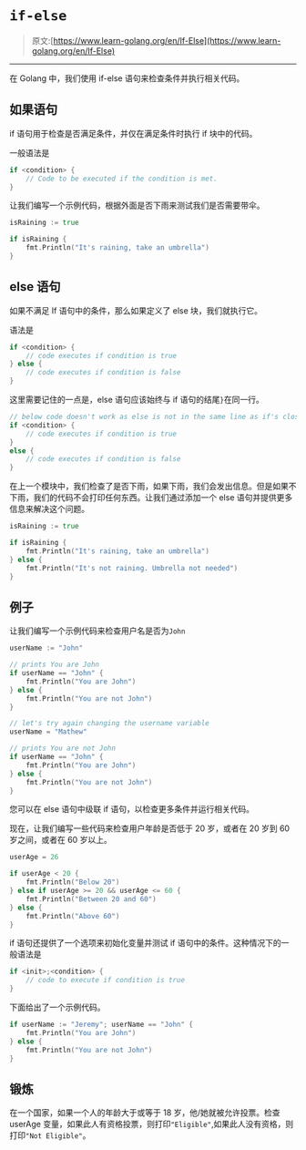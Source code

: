 # `if-else`

> 原文:[https://www.learn-golang.org/en/If-Else](https://www.learn-golang.org/en/If-Else)

* * *

在 Golang 中，我们使用 if-else 语句来检查条件并执行相关代码。

## 如果语句

if 语句用于检查是否满足条件，并仅在满足条件时执行 if 块中的代码。

一般语法是

```go
if <condition> {
    // Code to be executed if the condition is met.
} 
```

让我们编写一个示例代码，根据外面是否下雨来测试我们是否需要带伞。

```go
isRaining := true

if isRaining {
    fmt.Println("It's raining, take an umbrella")
} 
```

## else 语句

如果不满足 If 语句中的条件，那么如果定义了 else 块，我们就执行它。

语法是

```go
if <condition> {
    // code executes if condition is true
} else {
    // code executes if condition is false
} 
```

这里需要记住的一点是，else 语句应该始终与 if 语句的结尾`}`在同一行。

```go
// below code doesn't work as else is not in the same line as if's closing }
if <condition> {
    // code executes if condition is true
} 
else {
    // code executes if condition is false
} 
```

在上一个模块中，我们检查了是否下雨，如果下雨，我们会发出信息。但是如果不下雨，我们的代码不会打印任何东西。让我们通过添加一个 else 语句并提供更多信息来解决这个问题。

```go
isRaining := true

if isRaining {
    fmt.Println("It's raining, take an umbrella")
} else {
    fmt.Println("It's not raining. Umbrella not needed")
} 
```

## 例子

让我们编写一个示例代码来检查用户名是否为`John`

```go
userName := "John"

// prints You are John
if userName == "John" {
    fmt.Println("You are John")
} else {
    fmt.Println("You are not John")
}

// let's try again changing the username variable
userName = "Mathew"

// prints You are not John
if userName == "John" {
    fmt.Println("You are John")
} else {
    fmt.Println("You are not John")
} 
```

您可以在 else 语句中级联 if 语句，以检查更多条件并运行相关代码。

现在，让我们编写一些代码来检查用户年龄是否低于 20 岁，或者在 20 岁到 60 岁之间，或者在 60 岁以上。

```go
userAge = 26

if userAge < 20 {
    fmt.Println("Below 20")
} else if userAge >= 20 && userAge <= 60 {
    fmt.Println("Between 20 and 60")
} else {
    fmt.Println("Above 60")
} 
```

if 语句还提供了一个选项来初始化变量并测试 if 语句中的条件。这种情况下的一般语法是

```go
if <init>;<condition> {
    // code to execute if condition is true
} 
```

下面给出了一个示例代码。

```go
if userName := "Jeremy"; userName == "John" {
    fmt.Println("You are John")
} else {
    fmt.Println("You are not John")
} 
```

## 锻炼

在一个国家，如果一个人的年龄大于或等于 18 岁，他/她就被允许投票。检查 userAge 变量，如果此人有资格投票，则打印`"Eligible"`,如果此人没有资格，则打印`"Not Eligible"`。